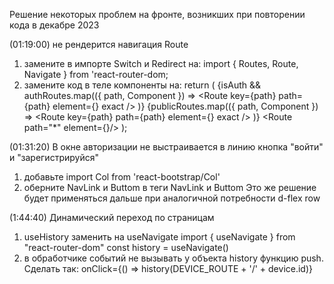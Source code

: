 Решение некоторых проблем на фронте, возникших при повторении кода в  декабре 2023

(01:19:00) не рендерится навигация Route
1. замените в импорте Switch и Redirect на: import { Routes, Route, Navigate } from 'react-router-dom;
2. замените код в теле компоненты на:
   return (
      <Routes>
         {isAuth && authRoutes.map(({ path, Component }) =>
            <Route key={path} path={path} element={<Component/>} exact />
         )}
         {publicRoutes.map(({ path, Component }) =>
            <Route key={path} path={path} element={<Component/>} exact />
         )}
         <Route path="*" element={<Navigate to={SHOP_ROUTE} />}/>
      </Routes>
   );

(01:31:20) В окне авторизации не выстраивается в линию кнопка "войти" и "зарегистрируйся"
1. добавьте import Col from 'react-bootstrap/Col'
2. оберните NavLink и Buttom в теги <Col>NavLink</Col> и <Col>Buttom</Col>
Это же решение будет применяться дальше при аналогичной потребности d-flex row

(1:44:40) Динамический переход по страницам
1. useHistory заменить на useNavigate 
import { useNavigate } from "react-router-dom"
const history = useNavigate()
2. в обработчике событий не вызывать у объекта history функцию push. Сделать так: onClick={() => history(DEVICE_ROUTE + '/' + device.id)}

